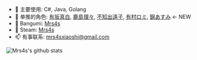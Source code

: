 - 🔭 主要使用: C#, Java, Golang
- 🌱 单推的角色: [有坂真白](https://bgm.tv/character/22880), [鹿島理々](https://bgm.tv/character/76764), [不知出遠子](https://bgm.tv/character/77283), [有村ロミ](https://bgm.tv/character/77410), [錦あすみ](https://bgm.tv/character/74286) <- NEW
- 👯 Bangumi: [Mrs4s](https://bgm.tv/user/311369)
- 👯 Steam: [Mrs4s](https://steamcommunity.com/id/Mrs4s)
- 📫 有事联系: mrs4sxiaoshi@gmail.com

![Mrs4s's github stats](https://github-readme-stats.vercel.app/api?username=Mrs4s&show_icons=true)
